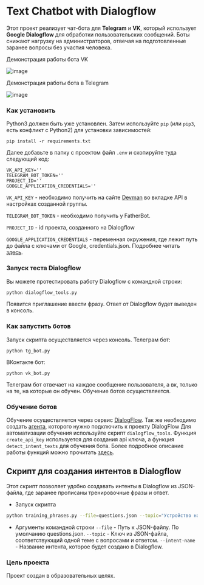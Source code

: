 # Text Chatbot with Dialogflow

Этот проект реализует чат-бота для **Telegram** и **VK**, который использует **Google Dialogflow** для обработки пользовательских сообщений. 
Боты снижают нагрузку на администраторов, отвечая на подготовленные заранее вопросы без участия человека.

Демонстрация работы бота VK

![image](https://i.imgur.com/PeO6LGP.gif)

Демонстрация работы бота в Telegram

![image](https://i.imgur.com/pYpaadt.gif)



### Как установить

Python3 должен быть уже установлен.
Затем используйте `pip` (или `pip3`, есть конфликт с Python2) для установки зависимостей:

```
pip install -r requirements.txt
```

Далее добавьте в папку с проектом файл `.env` и скопируйте туда следующий код:

```
VK_API_KEY=''
TELEGRAM_BOT_TOKEN=''
PROJECT_ID=''
GOOGLE_APPLICATION_CREDENTIALS=''
```

`VK_API_KEY` - необходимо получить на сайте [Devman](https://vk.com/) во вкладке API в настройках созданной группы. 

`TELEGRAM_BOT_TOKEN` - необходимо получить у FatherBot.

`PROJECT_ID` - id проекта, созданного на Dialogflow

`GOOGLE_APPLICATION_CREDENTIALS` - переменная окружения, где лежит путь до файла с ключами от Google, credentials.json. Подробнее читать [здесь](https://cloud.google.com/docs/authentication/api-keys).


### Запуск теста Dialogflow

Вы можете протестировать работу Dialogflow с командной строки:

```bash
python dialogflow_tools.py
```
Появится приглашение ввести фразу. Ответ от Dialogflow будет выведен в консоль.

### Как запустить ботов
Запуск скрипта осуществляется через консоль. 
Телеграм бот:
```
python tg_bot.py
```
ВКонтакте бот:
```
python vk_bot.py
```

Телеграм бот отвечает на каждое сообщение пользователя, а вк, только на те, на которые он обучен. Обучение ботов осуществляется.

### Обучение ботов

Обучение осуществляется через сервис [DialogFlow](https://dialogflow.cloud.google.com/#/login). Так же необходимо создать [агента](https://cloud.google.com/dialogflow/es/docs/quick/build-agent), которого нужно подключить к проекту DialogFlow Для автоматизации обучения используйте скрипт `dialogflow_tools`. Функция `create_api_key` используется для создания api ключа, а функция `detect_intent_texts` для обучения бота. Более подробное описание работы функций можно прочитать [здесь](https://cloud.google.com/dialogflow/es/docs/how/manage-intents#create_intent).

## Скрипт для создания интентов в Dialogflow

Этот скрипт позволяет удобно создавать интенты в Dialogflow из JSON-файла, где заранее прописаны тренировочные фразы и ответ.

* Запуск скрипта
```bash
python training_phrases.py --file=questions.json --topic="Устройство на работу" --intent-name="Как устроиться на работу"
```
* Аргументы командной строки
`--file` - Путь к JSON-файлу. По умолчанию questions.json.
`--topic`	- Ключ из JSON-файла, соответствующий одной теме с вопросами и ответом.
`--intent-name` - Название интента, которое будет создано в Dialogflow.


### Цель проекта

Проект создан в образовательных целях.
